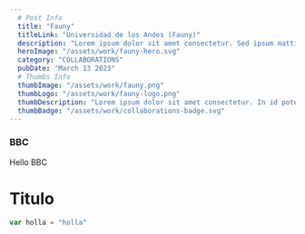 ```yaml
---
  # Post Info
  title: "Fauny"
  titleLink: "Universidad de los Andes (Fauny)"
  description: "Lorem ipsum dolor sit amet consectetur. Sed ipsum mattis hendrerit sed arcu sit sed massa. Ac ornare porttitor pharetra condimentum sit nisi nisl nunc mauris. Tempus mauris a nibh dignissim fringilla aliquam ante odio. Velit morbi eu cursus nisi dolor pellentesque nisl. Dictum aliquet pharetra odio non. Ac libero vel odio proin. In et aenean at ac. Nullam."
  heroImage: "/assets/work/fauny-hero.svg"
  category: "COLLABORATIONS"
  pubDate: "March 13 2023"
  # Thumbs Info
  thumbImage: "/assets/work/fauny.png"
  thumbLogo: "/assets/work/fauny-logo.png"
  thumbDescription: "Lorem ipsum dolor sit amet consectetur. In id potenti ut facilisi. Facilisis orci mauris molestie felis enim id auctor mauris. Dignissim posuere aliquet lorem cras."
  thumbBadge: "/assets/work/collaborations-badge.svg"
---
```

### BBC

Hello BBC


# Titulo

```javascript
var holla = "holla"
```